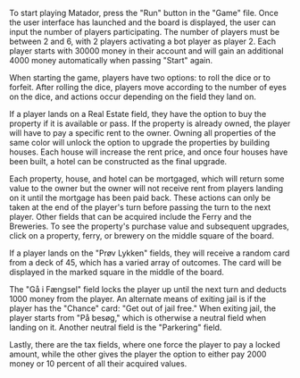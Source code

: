 To start playing Matador, press the "Run" button in the "Game" file. 
Once the user interface has launched and the board is displayed, the user can input the number of players participating. 
The number of players must be between 2 and 6, with 2 players activating a bot player as player 2. 
Each player starts with 30000 money in their account and will gain an additional 4000 money automatically when passing "Start" again.

When starting the game, players have two options: to roll the dice or to forfeit. 
After rolling the dice, players move according to the number of eyes on the dice, and actions occur depending on the field they land on.

If a player lands on a Real Estate field, they have the option to buy the property if it is available or pass. 
If the property is already owned, the player will have to pay a specific rent to the owner. 
Owning all properties of the same color will unlock the option to upgrade the properties by building houses. 
Each house will increase the rent price, and once four houses have been built, a hotel can be constructed as the final upgrade.

Each property, house, and hotel can be mortgaged, which will return some value to the owner but the owner will not receive rent from players landing on it until the mortgage has been paid back. 
These actions can only be taken at the end of the player's turn before passing the turn to the next player. Other fields that can be acquired include the Ferry and the Breweries. 
To see the property's purchase value and subsequent upgrades, click on a property, ferry, or brewery on the middle square of the board.

If a player lands on the "Prøv Lykken" fields, they will receive a random card from a deck of 45, which has a varied array of outcomes. 
The card will be displayed in the marked square in the middle of the board.

The "Gå i Fængsel" field locks the player up until the next turn and deducts 1000 money from the player. 
An alternate means of exiting jail is if the player has the "Chance" card: "Get out of jail free." 
When exiting jail, the player starts from "På besøg," which is otherwise a neutral field when landing on it. 
Another neutral field is the "Parkering" field.

Lastly, there are the tax fields, where one force the player to pay a locked amount, 
while the other gives the player the option to either pay 2000 money or 10 percent of all their acquired values.



